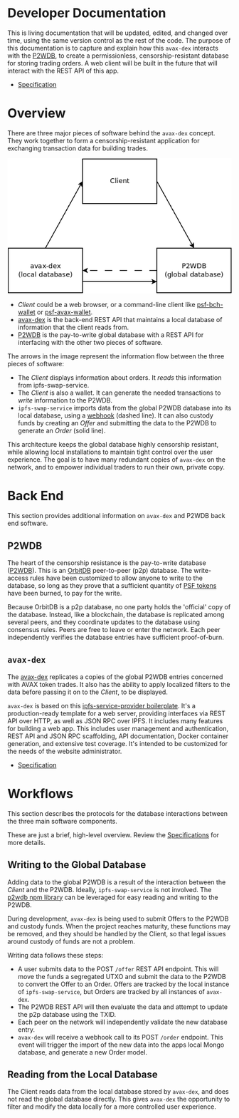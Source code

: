 # Developer Documentation

This is living documentation that will be updated, edited, and changed over time, using the same version control as the rest of the code. The purpose of this documentation is to capture and explain how this `avax-dex` interacts with the [P2WDB](https://github.com/Permissionless-Software-Foundation/ipfs-p2wdb-service), to create a permissionless, censorship-resistant database for storing trading orders. A web client will be built in the future that will interact with the REST API of this app.

- [Specification](./specification.md)

# Overview

There are three major pieces of software behind the `avax-dex` concept. They work together to form a censorship-resistant application for exchanging transaction data for building trades.

![ipfs-swap-service major subcomponents](./diagrams/software-interaction.png)

- _Client_ could be a web browser, or a command-line client like [psf-bch-wallet](https://github.com/Permissionless-Software-Foundation/psf-bch-wallet) or [psf-avax-wallet](https://github.com/Permissionless-Software-Foundation/psf-avax-wallet).
- [avax-dex](https://github.com/Permissionless-Software-Foundation/avax-dex) is the back-end REST API that maintains a local database of information that the client reads from.
- [P2WDB](https://github.com/Permissionless-Software-Foundation/ipfs-p2wdb-service) is the pay-to-write global database with a REST API for interfacing with the other two pieces of software.

The arrows in the image represent the information flow between the three pieces of software:

- The _Client_ displays information about orders. It _reads_ this information from ipfs-swap-service.
- The _Client_ is also a wallet. It can generate the needed transactions to _write_ information to the P2WDB.
- `ipfs-swap-service` imports data from the global P2WDB database into its local database, using a [webhook](https://en.wikipedia.org/wiki/Webhook) (dashed line). It can also custody funds by creating an _Offer_ and submitting the data to the P2WDB to generate an _Order_ (solid line).

This architecture keeps the global database highly censorship resistant, while allowing local installations to maintain tight control over the user experience. The goal is to have many redundant copies of `avax-dex` on the network, and to empower individual traders to run their own, private copy.

# Back End

This section provides additional information on `avax-dex` and P2WDB back end software.

## P2WDB

The heart of the censorship resistance is the pay-to-write database ([P2WDB](https://github.com/Permissionless-Software-Foundation/ipfs-p2wdb-service)). This is an [OrbitDB](https://orbitdb.org/) peer-to-peer (p2p) database. The write-access rules have been customized to allow anyone to write to the database, so long as they prove that a sufficient quantity of [PSF tokens](https://psfoundation.cash) have been burned, to pay for the write.

Because OrbitDB is a p2p database, no one party holds the 'official' copy of the database. Instead, like a blockchain, the database is replicated among several peers, and they coordinate updates to the database using consensus rules. Peers are free to leave or enter the network. Each peer independently verifies the database entries have sufficient proof-of-burn.

## `avax-dex`

The [avax-dex](https://github.com/Permissionless-Software-Foundation/avax-dex) replicates a copies of the global P2WDB entries concerned with AVAX token trades. It also has the ability to apply localized filters to the data before passing it on to the _Client_, to be displayed.

`avax-dex` is based on this [ipfs-service-provider boilerplate](https://github.com/Permissionless-Software-Foundation/ipfs-service-provider). It's a production-ready template for a web server, providing interfaces via REST API over HTTP, as well as JSON RPC over IPFS. It includes many features for building a web app. This includes user management and authentication, REST API and JSON RPC scaffolding, API documentation, Docker container generation, and extensive test coverage. It's intended to be customized for the needs of the website administrator.

- [Specification](./specification.md)

# Workflows

This section describes the protocols for the database interactions between the three main software components.

These are just a brief, high-level overview. Review the [Specifications](./specification.md) for more details.

## Writing to the Global Database

Adding data to the global P2WDB is a result of the interaction between the _Client_ and the P2WDB. Ideally, `ipfs-swap-service` is not involved. The [p2wdb npm library](https://www.npmjs.com/package/p2wdb) can be leveraged for easy reading and writing to the P2WDB.

During development, `avax-dex` is being used to submit Offers to the P2WDB and custody funds. When the project reaches maturity, these functions may be removed, and they should be handled by the Client, so that legal issues around custody of funds are not a problem.

Writing data follows these steps:

- A user submits data to the POST `/offer` REST API endpoint. This will move the funds a segregated UTXO and submit the data to the P2WDB to convert the Offer to an Order. Offers are tracked by the local instance of `ipfs-swap-service`, but Orders are tracked by all instances of `avax-dex`.
- The P2WDB REST API will then evaluate the data and attempt to update the p2p database using the TXID.
- Each peer on the network will independently validate the new database entry.
- `avax-dex` will receive a webhook call to its POST `/order` endpoint. This event will trigger the import of the new data into the apps local Mongo database, and generate a new Order model.

## Reading from the Local Database

The Client reads data from the local database stored by `avax-dex`, and does not read the global database directly. This gives `avax-dex` the opportunity to filter and modify the data locally for a more controlled user experience.
